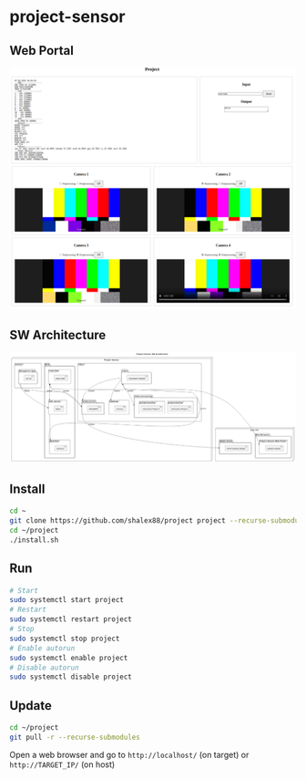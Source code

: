 # project-sensor

## Web Portal

![Architecture](docs/web_portal.png)

## SW Architecture

![Architecture](docs/architecture.png)

## Install

```bash
cd ~
git clone https://github.com/shalex88/project project --recurse-submodules
cd ~/project
./install.sh
```

## Run

```bash
# Start
sudo systemctl start project
# Restart
sudo systemctl restart project
# Stop
sudo systemctl stop project
# Enable autorun
sudo systemctl enable project
# Disable autorun
sudo systemctl disable project

```

## Update

```bash
cd ~/project
git pull -r --recurse-submodules
```

Open a web browser and go to `http://localhost/` (on target) or `http://TARGET_IP/` (on host)
